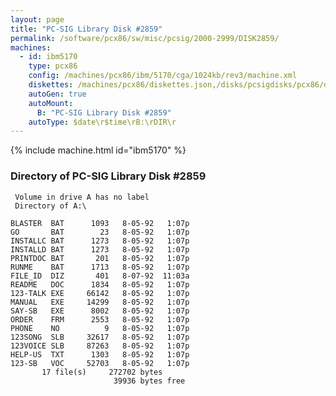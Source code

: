 ```yaml
---
layout: page
title: "PC-SIG Library Disk #2859"
permalink: /software/pcx86/sw/misc/pcsig/2000-2999/DISK2859/
machines:
  - id: ibm5170
    type: pcx86
    config: /machines/pcx86/ibm/5170/cga/1024kb/rev3/machine.xml
    diskettes: /machines/pcx86/diskettes.json,/disks/pcsigdisks/pcx86/diskettes.json
    autoGen: true
    autoMount:
      B: "PC-SIG Library Disk #2859"
    autoType: $date\r$time\rB:\rDIR\r
---
```


{% include machine.html id="ibm5170" %}

### Directory of PC-SIG Library Disk #2859

     Volume in drive A has no label
     Directory of A:\

    BLASTER  BAT      1093   8-05-92   1:07p
    GO       BAT        23   8-05-92   1:07p
    INSTALLC BAT      1273   8-05-92   1:07p
    INSTALLD BAT      1273   8-05-92   1:07p
    PRINTDOC BAT       201   8-05-92   1:07p
    RUNME    BAT      1713   8-05-92   1:07p
    FILE_ID  DIZ       401   8-07-92  11:03a
    README   DOC      1834   8-05-92   1:07p
    123-TALK EXE     66142   8-05-92   1:07p
    MANUAL   EXE     14299   8-05-92   1:07p
    SAY-SB   EXE      8002   8-05-92   1:07p
    ORDER    FRM      2553   8-05-92   1:07p
    PHONE    NO          9   8-05-92   1:07p
    123SONG  SLB     32617   8-05-92   1:07p
    123VOICE SLB     87263   8-05-92   1:07p
    HELP-US  TXT      1303   8-05-92   1:07p
    123-SB   VOC     52703   8-05-92   1:07p
           17 file(s)     272702 bytes
                           39936 bytes free
